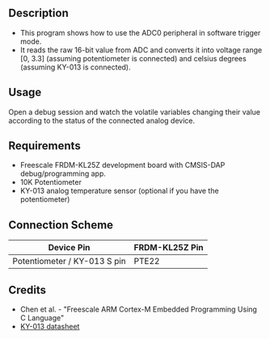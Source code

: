 ## Description
* This program shows how to use the ADC0 peripheral in software trigger mode.
* It reads the raw 16-bit value from ADC and converts it into voltage range [0, 3.3] (assuming potentiometer is connected)
and celsius degrees (assuming KY-013 is connected).

## Usage
Open a debug session and watch the volatile variables changing their value
according to the status of the connected analog device.

## Requirements
* Freescale FRDM-KL25Z development board with CMSIS-DAP debug/programming app.
* 10K Potentiometer
* KY-013 analog temperature sensor (optional if you have the potentiometer)


## Connection Scheme
| Device Pin | FRDM-KL25Z Pin |
|------------|----------------|
| Potentiometer / KY-013 S pin | PTE22 |

## Credits
* Chen et al. - "Freescale ARM Cortex-M Embedded Programming Using C Language"
* [KY-013 datasheet](https://datasheetspdf.com/pdf-file/1402026/Joy-IT/KY-013/1)